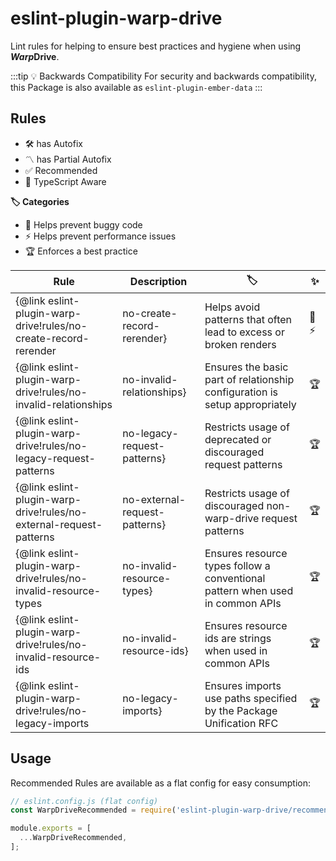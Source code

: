 # eslint-plugin-warp-drive

Lint rules for helping to ensure best practices and hygiene when using ***Warp*Drive**.

:::tip 💡 Backwards Compatibility
For security and backwards compatibility, this Package is also available as `eslint-plugin-ember-data`
:::

## Rules

- 🛠️ has Autofix
- 〽️ has Partial Autofix
- ✅ Recommended
- 💜 TypeScript Aware

**🏷️ Categories**

- 🐞 Helps prevent buggy code
- ⚡️ Helps prevent performance issues
- 🏆 Enforces a best practice

| Rule | Description | 🏷️ | ✨ |
| ---- | ----------- | -- | -- |
| {@link eslint-plugin-warp-drive!rules/no-create-record-rerender | no-create-record-rerender} | Helps avoid patterns that often lead to excess or broken renders | 🐞⚡️ | ✅ |
| {@link eslint-plugin-warp-drive!rules/no-invalid-relationships | no-invalid-relationships} | Ensures the basic part of relationship configuration is setup appropriately | 🏆 | ✅ |
| {@link eslint-plugin-warp-drive!rules/no-legacy-request-patterns | no-legacy-request-patterns} | Restricts usage of deprecated or discouraged request patterns | 🏆 | ✅ |
| {@link eslint-plugin-warp-drive!rules/no-external-request-patterns | no-external-request-patterns} | Restricts usage of discouraged non-warp-drive request patterns | 🏆 | ✅ |
| {@link eslint-plugin-warp-drive!rules/no-invalid-resource-types | no-invalid-resource-types} | Ensures resource types follow a conventional pattern when used in common APIs | 🏆 | ✅🛠️ |
| {@link eslint-plugin-warp-drive!rules/no-invalid-resource-ids | no-invalid-resource-ids} | Ensures resource ids are strings when used in common APIs | 🏆 | ✅🛠️ |
| {@link eslint-plugin-warp-drive!rules/no-legacy-imports | no-legacy-imports} | Ensures imports use paths specified by the Package Unification RFC | 🏆 | ✅🛠️ |

## Usage

Recommended Rules are available as a flat config for easy consumption:

```ts
// eslint.config.js (flat config)
const WarpDriveRecommended = require('eslint-plugin-warp-drive/recommended');

module.exports = [
  ...WarpDriveRecommended,
];
```

